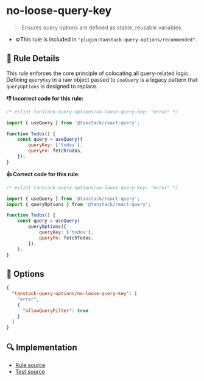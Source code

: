 # no-loose-query-key

> Ensures query options are defined as stable, reusable variables.

- ⚙️This rule is included in `"plugin:tanstack-query-options/recommended"`.

## 📖 Rule Details

This rule enforces the core principle of colocating all query-related logic.  
Defining `queryKey` in a raw object passed to `useQuery` is a legacy pattern that `queryOptions` is designed to replace.

**👎 Incorrect code for this rule:**

```js
/* eslint tanstack-query-options/no-loose-query-key: "error" */

import { useQuery } from '@tanstack/react-query';

function Todos() {
    const query = useQuery({
        queryKey: ['todos'],
        queryFn: fetchTodos,
    });
}
```

**👍 Correct code for this rule:**

```js
/* eslint tanstack-query-options/no-loose-query-key: "error" */

import { useQuery } from '@tanstack/react-query';
import { queryOptions } from '@tanstack/react-query';

function Todos() {
    const query = useQuery(
        queryOptions({
            queryKey: ['todos'],
            queryFn: fetchTodos,
        }),
    );
}
```

## 🔧 Options

```json
{
  "tanstack-query-options/no-loose-query-key": [
    "error",
    {
      "allowQueryFilter": true
    }
  ]
}
```

## 🔍 Implementation

- [Rule source](./no-loose-query-key.ts)
- [Test source](./no-loose-query-key.test.ts)

